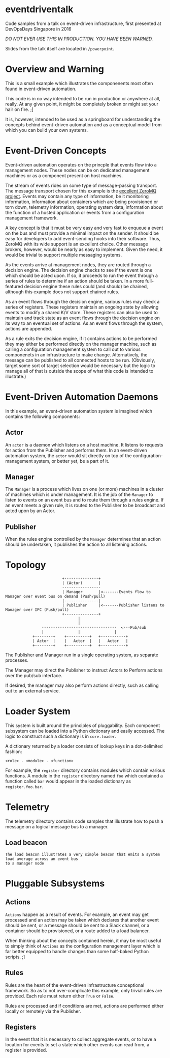 # eventdriventalk
Code samples from a talk on event-driven infrastructure, first presented at DevOpsDays Singapore in 2016

*DO NOT EVER USE THIS IN PRODUCTION. YOU HAVE BEEN WARNED.*

Slides from the talk itself are located in `/powerpoint`.

Overview and Warning
====================

This is a small example which illustrates the componenents most often found in event-driven automation.

This code is in no way intended to be run in production or anywhere at all, really. At any given point,
it might be completely broken or might set your hair on fire. ;]

It is, however, intended to be used as a springboard for understanding the concepts behind event-driven automation
and as a conceptual model from which you can build your own systems.

Event-Driven Concepts
=====================

Event-driven automation operates on the princple that events flow into a management nodes. These nodes
can be on dedicated management machines or as a component present on host machines.

The stream of events rides on some type of message-passing transport. The message transport chosen for
this example is the [excellent ZeroMQ project](http://zeromq.org). Events may contain any type of information,
be it monitoring information, information about containers which are being provisioned or torn down,
telemetry information, operating system data, information about the function of a hosted application
or events from a configuration management framework.

A key concept is that it must be very easy and very fast to enqueue a event on the bus and must provide
a minimal impact on the sender. It should be easy for developers to add event-sending hooks into their
software. Thus, ZeroMQ with its wide support is an excellent choice. Other message brokers, however,
would be nearly as easy to implement. Given the need, it would be trivial to support multiple messaging
systems.

As the events arrive at management nodes, they are routed through a decision engine. The decision engine
checks to see if the event is one which should be acted upon. If so, it proceeds to run the event through
a series of rules to determine if an action should be taken. In a more full-featured decision engine
these rules could (and should) be chained, although this example does not support chained rules.

As an event flows through the decision engine, various rules may check a series of registers. These
registers maintain an ongoing state by allowing events to modify a shared K/V store. These registers
can also be used to maintain and track state as an event flows through the decision engine on its
way to an eventual set of actions. As an event flows through the system, actions are appended.

As a rule exits the decision engine, if it contains actions to be performed they may either be performed
directly on the manager machine, such as calling a configuration management system to call out to
various componenets in an infrastructure to make change. Alternatively, the message can be published
to all connected hosts to be run. (Obviously, target some sort of target selection would be necessary
but the logic to manage all of that is outside the scope of what this code is intended to illustrate.)


Event-Driven Automation Daemons
===============================

In this example, an event-driven automation system is imagined which contains the following components:

## Actor

An `actor` is a daemon which listens on a host machine. It listens to requests for action from the Publisher
and performs them. In an event-driven automation system, the `actor` would sit directly on top of the
configuration-management system, or better yet, be a part of it.

## Manager

The `Manager` is a process which lives on one (or more) machines in a cluster of machines which is under
management. It is the job of the `Manager` to listen to events on an event bus and to route them through
a rules engine. If an event meets a given rule, it is routed to the Publisher to be broadcast and acted
upon by an Actor.

## Publisher

When the rules engine controlled by the `Manager` determines that an action should be undertaken, it
publishes the action to all listening actions.


Topology
========
                             +---------------+
                             | (Actor)       |
                             -----------------
                             | Manager       |<-------Events flow to Manager over event bus on demand (Push/pull)
                             |---------------|
                             | Publisher     |<-------Publisher listens to Manager over IPC (Push/pull)
                             +---------------+
                                    |
                                    |
                    ---------------------------------  <---Pub/sub 
                    |               |               |
                +--------+    +----------+   +-----------+
                | Actor  |    |   Actor  |   |   Actor   |
                +--------+    +----------+   +-----------+
 


The Publisher and Manager run in a single operating system, as separate processes.

The Manager may direct the Publisher to instruct Actors to Perform actions over the pub/sub interface.

If desired, the manager may also perform actions directly, such as calling out to an external service.


Loader System
=============

This system is built around the principles of pluggability. Each component subsystem can be loaded into
a Python dictionary and easily accessed. The logic to construct such a dictionary is in `core.loader`.

A dictionary returned by a loader consists of lookup keys in a dot-delimited fashion:

```
<role> . <module> . <function>
```

For example, the `register` directory contains modules which contain various functions. A module in the
`register` directory named `foo` which contained a function called `bar` would appear in the loaded
dictionary as `register.foo.bar`.


Telemetry
=========

The telemetry directory contains code samples that illustrate how to push a message on a logical message
bus to a manager.

## Load beacon
    The load beacon illustrates a very simple beacon that emits a system load average across an event bus
    to a manager node


Pluggable Subsystems
====================

Actions
-------

`Actions` happen as a result of events. For example, an event may get processed and an action may be taken
which declares that another event should be sent, or a message should be sent to a Slack channel, or a container
should be provisioned, or a route added to a load balancer.

When thinking about the concepts contained herein, it may be most useful to simply think of `Actions` as the
configuration management layer which is far better equipped to handle changes than some half-baked
Python scripts. ;]

Rules
-----

Rules are the heart of the event-driven infrastructure conceptional framework. So as to not over-complicate
this example, only trivial rules are provided. Each rule must return either `True` or `False`.

Rules are processed and if conditions are met, actions are performed either locally or remotely via
the Publisher.


Registers
---------

In the event that it is necessary to collect aggregate events, or to have a location for events to set a state
which other events can read from, a register is provided.



